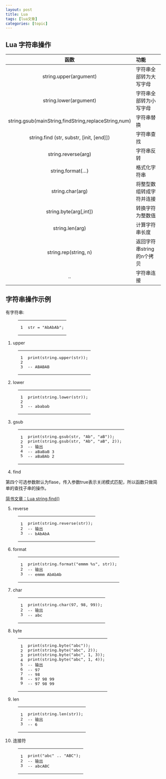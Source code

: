 ```yaml
---
layout: post
title: Lua 
tags: [lua文章]
categories: [topic]
---
```

<h2 id="Lua-字符串操作"><a href="#Lua-字符串操作" class="headerlink" title="Lua 字符串操作"></a>Lua 字符串操作</h2><table>
<thead>
<tr>
<th align="center">函数</th>
<th align="left">功能</th>
</tr>
</thead>
<tbody><tr>
<td align="center">string.upper(argument)</td>
<td align="left">字符串全部转为大写字母</td>
</tr>
<tr>
<td align="center">string.lower(argument)</td>
<td align="left">字符串全部转为小写字母</td>
</tr>
<tr>
<td align="center">string.gsub(mainString,findString,replaceString,num)</td>
<td align="left">字符串替换</td>
</tr>
<tr>
<td align="center">string.find (str, substr, [init, [end]])</td>
<td align="left">字符串查找</td>
</tr>
<tr>
<td align="center">string.reverse(arg)</td>
<td align="left">字符串反转</td>
</tr>
<tr>
<td align="center">string.format(…)</td>
<td align="left">格式化字符串</td>
</tr>
<tr>
<td align="center">string.char(arg)</td>
<td align="left">将整型数组转成字符并连接</td>
</tr>
<tr>
<td align="center">string.byte(arg[,int])</td>
<td align="left">转换字符为整数值</td>
</tr>
<tr>
<td align="center">string.len(arg)</td>
<td align="left">计算字符串长度</td>
</tr>
<tr>
<td align="center">string.rep(string, n)</td>
<td align="left">返回字符串string的n个拷贝</td>
</tr>
<tr>
<td align="center">..</td>
<td align="left">字符串连接</td>
</tr>
</tbody></table>
<h2 id="字符串操作示例"><a href="#字符串操作示例" class="headerlink" title="字符串操作示例"></a>字符串操作示例</h2><p>有字符串:</p>
<figure class="highlight lua"><table><tbody><tr><td class="gutter"><pre><span class="line">1</span><br/></pre></td><td class="code"><pre><span class="line">str = <span class="string">&#34;AbAbAb&#34;</span>;</span><br/></pre></td></tr></tbody></table></figure>

<ol>
<li>upper</li>
</ol>
<figure class="highlight lua"><table><tbody><tr><td class="gutter"><pre><span class="line">1</span><br/><span class="line">2</span><br/><span class="line">3</span><br/></pre></td><td class="code"><pre><span class="line"><span class="built_in">print</span>(<span class="built_in">string</span>.<span class="built_in">upper</span>(str));</span><br/><span class="line"></span><br/><span class="line"><span class="comment">-- ABABAB</span></span><br/></pre></td></tr></tbody></table></figure>

<ol start="2">
<li>lower</li>
</ol>
<figure class="highlight lua"><table><tbody><tr><td class="gutter"><pre><span class="line">1</span><br/><span class="line">2</span><br/><span class="line">3</span><br/></pre></td><td class="code"><pre><span class="line"><span class="built_in">print</span>(<span class="built_in">string</span>.<span class="built_in">lower</span>(str));</span><br/><span class="line"></span><br/><span class="line"><span class="comment">-- ababab</span></span><br/></pre></td></tr></tbody></table></figure>

<ol start="3">
<li>gsub</li>
</ol>
<figure class="highlight lua"><table><tbody><tr><td class="gutter"><pre><span class="line">1</span><br/><span class="line">2</span><br/><span class="line">3</span><br/><span class="line">4</span><br/><span class="line">5</span><br/></pre></td><td class="code"><pre><span class="line"><span class="built_in">print</span>(<span class="built_in">string</span>.<span class="built_in">gsub</span>(str, <span class="string">&#34;Ab&#34;</span>, <span class="string">&#34;aB&#34;</span>));</span><br/><span class="line"><span class="built_in">print</span>(<span class="built_in">string</span>.<span class="built_in">gsub</span>(str, <span class="string">&#34;Ab&#34;</span>, <span class="string">&#34;aB&#34;</span>, <span class="number">2</span>));</span><br/><span class="line"><span class="comment">-- 输出</span></span><br/><span class="line"><span class="comment">-- aBaBaB 3</span></span><br/><span class="line"><span class="comment">-- aBaBAb 2</span></span><br/></pre></td></tr></tbody></table></figure>

<ol start="4">
<li>find</li>
</ol>
<p>第四个可选参数默认为flase，传入参数true表示关闭模式匹配，所以函数只做简单的查找子串的操作。</p>
<p><a href="https://www.jianshu.com/p/3e91b63602aa" target="_blank" rel="noopener noreferrer">简书文章：Lua string.find()</a></p>
<ol start="5">
<li>reverse</li>
</ol>
<figure class="highlight lua"><table><tbody><tr><td class="gutter"><pre><span class="line">1</span><br/><span class="line">2</span><br/><span class="line">3</span><br/></pre></td><td class="code"><pre><span class="line"><span class="built_in">print</span>(<span class="built_in">string</span>.<span class="built_in">reverse</span>(str));</span><br/><span class="line"><span class="comment">-- 输出</span></span><br/><span class="line"><span class="comment">-- bAbAbA</span></span><br/></pre></td></tr></tbody></table></figure>

<ol start="6">
<li>format</li>
</ol>
<figure class="highlight lua"><table><tbody><tr><td class="gutter"><pre><span class="line">1</span><br/><span class="line">2</span><br/><span class="line">3</span><br/></pre></td><td class="code"><pre><span class="line"><span class="built_in">print</span>(<span class="built_in">string</span>.<span class="built_in">format</span>(<span class="string">&#34;emmm %s&#34;</span>, str));</span><br/><span class="line"><span class="comment">-- 输出</span></span><br/><span class="line"><span class="comment">-- emmm AbAbAb</span></span><br/></pre></td></tr></tbody></table></figure>

<ol start="7">
<li>char</li>
</ol>
<figure class="highlight lua"><table><tbody><tr><td class="gutter"><pre><span class="line">1</span><br/><span class="line">2</span><br/><span class="line">3</span><br/></pre></td><td class="code"><pre><span class="line"><span class="built_in">print</span>(<span class="built_in">string</span>.<span class="built_in">char</span>(<span class="number">97</span>, <span class="number">98</span>, <span class="number">99</span>));</span><br/><span class="line"><span class="comment">-- 输出</span></span><br/><span class="line"><span class="comment">-- abc</span></span><br/></pre></td></tr></tbody></table></figure>

<ol start="8">
<li>byte</li>
</ol>
<figure class="highlight lua"><table><tbody><tr><td class="gutter"><pre><span class="line">1</span><br/><span class="line">2</span><br/><span class="line">3</span><br/><span class="line">4</span><br/><span class="line">5</span><br/><span class="line">6</span><br/><span class="line">7</span><br/><span class="line">8</span><br/><span class="line">9</span><br/></pre></td><td class="code"><pre><span class="line"><span class="built_in">print</span>(<span class="built_in">string</span>.<span class="built_in">byte</span>(<span class="string">&#34;abc&#34;</span>));</span><br/><span class="line"><span class="built_in">print</span>(<span class="built_in">string</span>.<span class="built_in">byte</span>(<span class="string">&#34;abc&#34;</span>, <span class="number">2</span>));</span><br/><span class="line"><span class="built_in">print</span>(<span class="built_in">string</span>.<span class="built_in">byte</span>(<span class="string">&#34;abc&#34;</span>, <span class="number">1</span>, <span class="number">3</span>));</span><br/><span class="line"><span class="built_in">print</span>(<span class="built_in">string</span>.<span class="built_in">byte</span>(<span class="string">&#34;abc&#34;</span>, <span class="number">1</span>, <span class="number">4</span>));</span><br/><span class="line"><span class="comment">-- 输出</span></span><br/><span class="line"><span class="comment">-- 97</span></span><br/><span class="line"><span class="comment">-- 98</span></span><br/><span class="line"><span class="comment">-- 97 98 99</span></span><br/><span class="line"><span class="comment">-- 97 98 99</span></span><br/></pre></td></tr></tbody></table></figure>

<ol start="9">
<li>len</li>
</ol>
<figure class="highlight lua"><table><tbody><tr><td class="gutter"><pre><span class="line">1</span><br/><span class="line">2</span><br/><span class="line">3</span><br/></pre></td><td class="code"><pre><span class="line"><span class="built_in">print</span>(<span class="built_in">string</span>.<span class="built_in">len</span>(str));</span><br/><span class="line"><span class="comment">-- 输出</span></span><br/><span class="line"><span class="comment">-- 6</span></span><br/></pre></td></tr></tbody></table></figure>

<ol start="10">
<li>连接符</li>
</ol>
<figure class="highlight lua"><table><tbody><tr><td class="gutter"><pre><span class="line">1</span><br/><span class="line">2</span><br/><span class="line">3</span><br/></pre></td><td class="code"><pre><span class="line"><span class="built_in">print</span>(<span class="string">&#34;abc&#34;</span> .. <span class="string">&#34;ABC&#34;</span>);</span><br/><span class="line"><span class="comment">-- 输出</span></span><br/><span class="line"><span class="comment">-- abcABC</span></span><br/></pre></td></tr></tbody></table></figure>